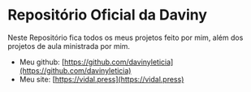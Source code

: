 # Repositório Oficial da Daviny

Neste Repositório fica todos os meus projetos feito por mim, além dos projetos de aula ministrada por mim.

- Meu github: [https://github.com/davinyleticia](https://github.com/davinyleticia) 
- Meu site: [https://vidal.press](https://vidal.press)
